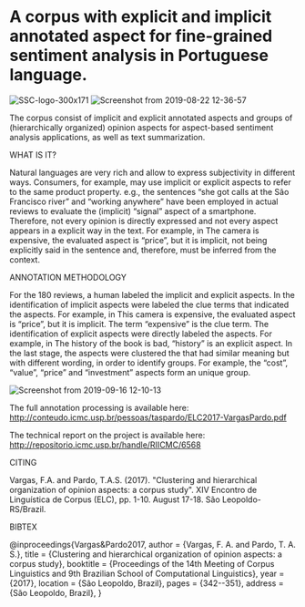 # A corpus with explicit and implicit annotated aspect for fine-grained sentiment analysis in Portuguese language.


![SSC-logo-300x171](https://user-images.githubusercontent.com/19657817/63529693-77e6b100-c4db-11e9-9385-7d9b109427a2.png) ![Screenshot from 2019-08-22 12-36-57](https://user-images.githubusercontent.com/19657817/63529275-ccd5f780-c4da-11e9-9d2c-dce592d855e7.png) 

The corpus consist of implicit and explicit annotated aspects and  groups of (hierarchically organized) opinion aspects for aspect-based sentiment analysis applications, as well as text summarization.


WHAT IS IT?

Natural languages are very rich and allow to express subjectivity in different ways. Consumers, for example, may use implicit or explicit aspects to refer to the same product property. e.g., the sentences “she got calls at the São Francisco river” and “working anywhere” have been employed in actual reviews to evaluate the (implicit) “signal” aspect of a smartphone. Therefore, not every opinion is directly expressed and not every aspect appears in a explicit way in the text. For example, in The camera is expensive, the evaluated aspect is “price”, but it is implicit, not being explicitly said in the sentence and, therefore, must be inferred from the context. 


ANNOTATION METHODOLOGY

For the 180 reviews, a human labeled the implicit and explicit aspects. In the identification of implicit aspects were labeled the clue terms that indicated the aspects. For example, in This camera is expensive, the evaluated aspect is “price”, but it is implicit. The term “expensive” is the clue term. The identification of explicit aspects were directly labeled the aspects. For example, in The history of the book is bad, “history” is an explicit aspect. In the last stage, the aspects were clustered the that had similar meaning but with different wording, in order to identify groups. For example, the “cost”, “value”, “price” and “investment” aspects form an unique group. 

![Screenshot from 2019-09-16 12-10-13](https://user-images.githubusercontent.com/19657817/64970781-d7d33c00-d87c-11e9-9eba-50924b62c754.png)

The full annotation processing is available here: http://conteudo.icmc.usp.br/pessoas/taspardo/ELC2017-VargasPardo.pdf

The technical report on the project is available here: http://repositorio.icmc.usp.br/handle/RIICMC/6568


CITING 

Vargas, F.A. and Pardo, T.A.S. (2017). "Clustering and hierarchical organization of opinion aspects: a corpus study". XIV Encontro de Linguística de Corpus (ELC), pp. 1-10. August 17-18. São Leopoldo-RS/Brazil. 


BIBTEX

@inproceedings{Vargas&Pardo2017,
 author = {Vargas, F. A. and Pardo, T. A. S.},
 title = {Clustering and hierarchical organization of opinion aspects: a corpus study},
 booktitle = {Proceedings of the 14th Meeting of Corpus Linguistics and 9th Brazilian School of Computational Linguistics},
 year = {2017},
 location = {São Leopoldo, Brazil},
 pages = {342--351},
 address = {São Leopoldo, Brazil},
}


